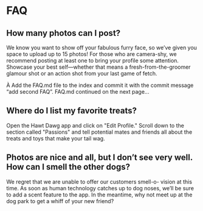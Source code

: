 
# FAQ
## How many photos can I post?
We know you want to show off your fabulous furry face, so we’ve given you space to upload up to 15 photos!
For those who are camera-shy, we recommend posting at least one to bring your profile some attention.
Showcase your best self—whether that means a fresh-from-the-groomer glamour shot or an action shot from your last game of fetch.


À Add the FAQ.md file to the index and commit it with the commit message “add second FAQ”.
FAQ.md continued on the next page...
## Where do I list my favorite treats?
Open the Hawt Dawg app and click on "Edit Profile." Scroll down to the section called "Passions" and tell potential mates and friends all about the treats and toys that make your tail wag.

## Photos are nice and all, but I don’t see very well. How can I smell the other dogs?
We regret that we are unable to offer our customers smell-o- vision at this time.
As soon as human technology catches up to dog noses, we’ll be sure to add a scent feature to the app.
In the meantime, why not meet up at the dog park to get a whiff of your new friend?